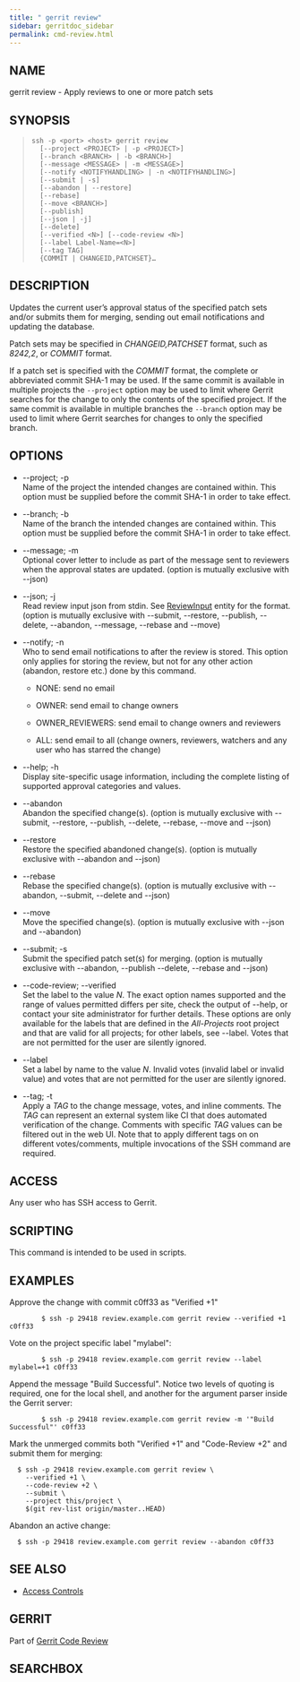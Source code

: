 ```yaml
---
title: " gerrit review"
sidebar: gerritdoc_sidebar
permalink: cmd-review.html
---
```

## NAME

gerrit review - Apply reviews to one or more patch sets

## SYNOPSIS

> 
> 
>     ssh -p <port> <host> gerrit review
>       [--project <PROJECT> | -p <PROJECT>]
>       [--branch <BRANCH> | -b <BRANCH>]
>       [--message <MESSAGE> | -m <MESSAGE>]
>       [--notify <NOTIFYHANDLING> | -n <NOTIFYHANDLING>]
>       [--submit | -s]
>       [--abandon | --restore]
>       [--rebase]
>       [--move <BRANCH>]
>       [--publish]
>       [--json | -j]
>       [--delete]
>       [--verified <N>] [--code-review <N>]
>       [--label Label-Name=<N>]
>       [--tag TAG]
>       {COMMIT | CHANGEID,PATCHSET}…

## DESCRIPTION

Updates the current user’s approval status of the specified patch sets
and/or submits them for merging, sending out email notifications and
updating the database.

Patch sets may be specified in *CHANGEID,PATCHSET* format, such as
*8242,2*, or *COMMIT* format.

If a patch set is specified with the *COMMIT* format, the complete or
abbreviated commit SHA-1 may be used. If the same commit is available in
multiple projects the `--project` option may be used to limit where
Gerrit searches for the change to only the contents of the specified
project. If the same commit is available in multiple branches the
`--branch` option may be used to limit where Gerrit searches for changes
to only the specified branch.

## OPTIONS

  - \--project; -p  
    Name of the project the intended changes are contained within. This
    option must be supplied before the commit SHA-1 in order to take
    effect.

  - \--branch; -b  
    Name of the branch the intended changes are contained within. This
    option must be supplied before the commit SHA-1 in order to take
    effect.

  - \--message; -m  
    Optional cover letter to include as part of the message sent to
    reviewers when the approval states are updated. (option is mutually
    exclusive with --json)

  - \--json; -j  
    Read review input json from stdin. See
    [ReviewInput](rest-api-changes.html#review-input) entity for the
    format. (option is mutually exclusive with --submit, --restore,
    --publish, --delete, --abandon, --message, --rebase and --move)

  - \--notify; -n  
    Who to send email notifications to after the review is stored. This
    option only applies for storing the review, but not for any other
    action (abandon, restore etc.) done by this command.
    
      - NONE: send no email
    
      - OWNER: send email to change owners
    
      - OWNER\_REVIEWERS: send email to change owners and reviewers
    
      - ALL: send email to all (change owners, reviewers, watchers and
        any user who has starred the change)

  - \--help; -h  
    Display site-specific usage information, including the complete
    listing of supported approval categories and values.

  - \--abandon  
    Abandon the specified change(s). (option is mutually exclusive with
    --submit, --restore, --publish, --delete, --rebase, --move and
    --json)

  - \--restore  
    Restore the specified abandoned change(s). (option is mutually
    exclusive with --abandon and --json)

  - \--rebase  
    Rebase the specified change(s). (option is mutually exclusive with
    --abandon, --submit, --delete and --json)

  - \--move  
    Move the specified change(s). (option is mutually exclusive with
    --json and --abandon)

  - \--submit; -s  
    Submit the specified patch set(s) for merging. (option is mutually
    exclusive with --abandon, --publish --delete, --rebase and --json)

  - \--code-review; --verified  
    Set the label to the value *N*. The exact option names supported and
    the range of values permitted differs per site, check the output of
    --help, or contact your site administrator for further details.
    These options are only available for the labels that are defined in
    the *All-Projects* root project and that are valid for all projects;
    for other labels, see --label. Votes that are not permitted for the
    user are silently ignored.

  - \--label  
    Set a label by name to the value *N*. Invalid votes (invalid label
    or invalid value) and votes that are not permitted for the user are
    silently ignored.

  - \--tag; -t  
    Apply a *TAG* to the change message, votes, and inline comments. The
    *TAG* can represent an external system like CI that does automated
    verification of the change. Comments with specific *TAG* values can
    be filtered out in the web UI. Note that to apply different tags on
    on different votes/comments, multiple invocations of the SSH command
    are required.

## ACCESS

Any user who has SSH access to Gerrit.

## SCRIPTING

This command is intended to be used in scripts.

## EXAMPLES

Approve the change with commit c0ff33 as "Verified
+1"

``` 
        $ ssh -p 29418 review.example.com gerrit review --verified +1 c0ff33
```

Vote on the project specific label
"mylabel":

``` 
        $ ssh -p 29418 review.example.com gerrit review --label mylabel=+1 c0ff33
```

Append the message "Build Successful". Notice two levels of quoting is
required, one for the local shell, and another for the argument parser
inside the Gerrit
server:

``` 
        $ ssh -p 29418 review.example.com gerrit review -m '"Build Successful"' c0ff33
```

Mark the unmerged commits both "Verified +1" and "Code-Review +2" and
submit them for merging:

``` 
  $ ssh -p 29418 review.example.com gerrit review \
    --verified +1 \
    --code-review +2 \
    --submit \
    --project this/project \
    $(git rev-list origin/master..HEAD)
```

Abandon an active change:

``` 
  $ ssh -p 29418 review.example.com gerrit review --abandon c0ff33
```

## SEE ALSO

  - [Access Controls](access-control.html)

## GERRIT

Part of [Gerrit Code Review](index.html)

## SEARCHBOX

